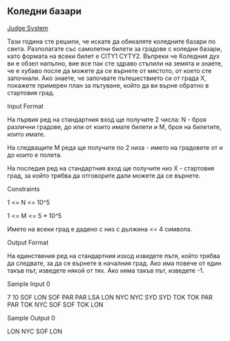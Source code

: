 ## Коледни базари

[Judge System](https://www.hackerrank.com/contests/practice-8-sda/challenges/challenge-2303)

Тази година сте решили, че искате да обикаляте коледните базари по света. Разполагате със самолетни билети за градове с коледни базари, като формата на всеки билет е CITY1 CYTY2. Въпреки че Коледния дух ви е обзел напълно, вие все пак сте здраво стъпили на земята и знаете, че е хубаво после да можете да се върнете от мястото, от което сте започнали. Ако знаете, че започвате пътешествието си от града X, покажете примерен план за пътуване, който да ви върне обратно в стартовия град.

Input Format

На първия ред на стандартния вход ще получите 2 числа: N - броя различни градове, до или от които имате билети и M, броя на билетите, които имате.

На следващите M реда ще получите по 2 низа - името на градовете от и до които е полета.

На последия ред на стандартния вход ще получите низ X - стартовия град, за който трябва да отговорите дали можете да се върнете.

Constraints

1 <= N <= 10^5

1 <= M <= 5 * 10^5

Името на всеки град е дадено с низ с дължина <= 4 символа.

Output Format

На единствения ред на стандартния изход изведете пътя, който трябва да следвате, за да се върнете в началния град. Ако има повече от един такъв път, изведете някой от тях. Ако няма такъв път, изведете -1.

Sample Input 0

7 10
SOF LON
SOF PAR
PAR LSA
LON NYC
NYC SYD
SYD TOK
TOK PAR
PAR TOK
NYC SOF
SOF TOK
LON

Sample Output 0

LON NYC SOF LON

